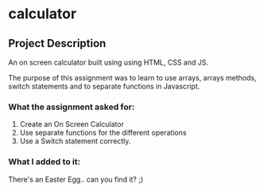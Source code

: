 # calculator

## Project Description

An on screen calculator built using using HTML, CSS and JS.

The purpose of this assignment was to learn to use arrays, arrays methods, switch statements and to separate functions in Javascript.

### What the assignment asked for:

1. Create an On Screen Calculator
2. Use separate functions for the different operations
3. Use a Switch statement correctly.

### What I added to it:

There's an Easter Egg.. can you find it? ;) 
